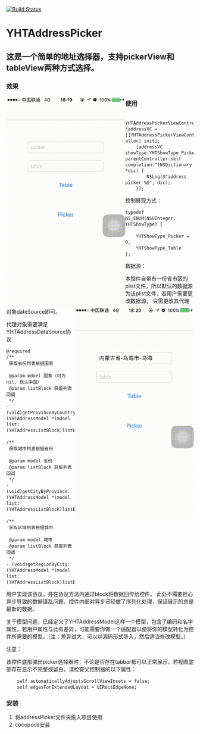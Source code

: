 [![Build Status](https://travis-ci.org/yixianxueqi/YHTDatePicker.svg?branch=master)](https://travis-ci.org/yixianxueqi/YHTDatePicker)

# YHTAddressPicker

## 这是一个简单的地址选择器，支持pickerView和tableView两种方式选择。

### 效果
<img src="./gif/1.gif" width="320" height="568" style="display: inline-block;float: left;"> <img src="./gif/2.gif" width="320" height="568" style="display: inline-block;float: right;">

### 使用

```
    YHTAddressPickerViewController *addressVC = [[YHTAddressPickerViewController alloc] init];
    [addressVC showType:YHTShowType_Picker parentController:self completion:^(NSDictionary *dic) {
        NSLog(@"address picker %@", dic);
    }];
```

控制展现方式：

```
typedef NS_ENUM(NSUInteger, YHTShowType) {

    YHTShowType_Picker = 0,
    YHTShowType_Table
};
```

数据源：

本控件自带有一份省市区的plist文件，所以默认的数据源为该plist文件，若用户需要更改数据源，
只需更改其代理对象dateSource即可。

代理对象需要满足YHTAddressDataSource协议

```
@required
/**
 获取省份列表根据国家

 @param mdoel 国家（可为nil, 默认中国）
 @param listBlock 获取列表回调
 */
- (void)getProvinceByCountry:(YHTAddressModel *)mdoel list:(YHTAddressListBlock)listBlock;

/**
 获取城市列表根据省份

 @param model 省份
 @param listBlock 获取列表回调
 */
- (void)getCityByProvince:(YHTAddressModel *)model list:(YHTAddressListBlock)listBlock;

/**
 获取区域列表根据城市

 @param model 城市
 @param listBlock 获取列表回调
 */
- (void)getRegionByCity:(YHTAddressModel *)model list:(YHTAddressListBlock)listBlock;
```

用户实现该协议，并在协议方法内通过block将数据回传给控件。
此处不需要担心异步导致的数据错乱问题，控件内部对异步已经做了序列化处理，保证展示的总是最新的数据。

关于模型问题，已经定义了YHTAddressModel这样一个模型，包含了编码和名字属性，若用户属性与此有差异，可能需要你做一个适配器以便将你的模型转化为控件所需要的模型。（注：差异过大，可以以源码形式导入，然后适当修改模型。）

注意：

该控件底部弹出picker选择器时，不论是否存在tabbar都可以正常展示，若视图底部存在显示不完整或留白，请检查父控制器的以下属性：

```
    self.automaticallyAdjustsScrollViewInsets = false;
    self.edgesForExtendedLayout = UIRectEdgeNone;
```

### 安装

1. 将addressPicker文件夹拖入项目使用
2. cocopods安装

